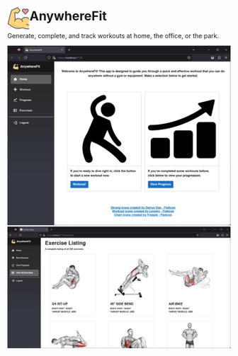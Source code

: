# <img src="wwwroot/images/muscle.png?raw=true" width="50" height="50" style="position: relative;top: 20px;">AnywhereFit
Generate, complete, and track workouts at home, the office, or the park.

![Home Page](Screenshots/index.png?raw=true "Home Page")
<br />
![Home Page](Screenshots/all_exercises.png?raw=true "Home Page")